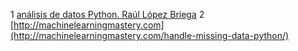 1 [análisis de datos Python. Raúl López Briega](http://relopezbriega.github.io/blog/2016/03/13/analisis-de-datos-cuantitativos-con-python/)
2 [http://machinelearningmastery.com](http://machinelearningmastery.com/handle-missing-data-python/)
